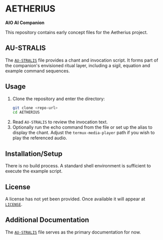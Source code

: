# AETHERIUS

**AIO AI Companion**

This repository contains early concept files for the Aetherius project.

## AU-STRALIS

The [`AU-STRALIS`](AU-STRALIS) file provides a chant and invocation script. It forms part of the companion's envisioned ritual layer, including a sigil, equation and example command sequences.

## Usage

1. Clone the repository and enter the directory:
   ```bash
   git clone <repo-url>
   cd AETHERIUS
   ```
2. Read `AU-STRALIS` to review the invocation text.
3. Optionally run the echo command from the file or set up the alias to display the chant. Adjust the `termux-media-player` path if you wish to play the referenced audio.

## Installation/Setup

There is no build process. A standard shell environment is sufficient to execute the example script.

## License

A license has not yet been provided. Once available it will appear at [`LICENSE`](LICENSE).

## Additional Documentation

The [`AU-STRALIS`](AU-STRALIS) file serves as the primary documentation for now.
